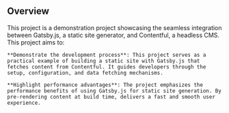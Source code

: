 ## Overview
This project is a demonstration project showcasing the seamless integration between Gatsby.js, a static site generator, and Contentful, a headless CMS.  This project aims to:

    **Demonstrate the development process**: This project serves as a practical example of building a static site with Gatsby.js that fetches content from Contentful. It guides developers through the setup, configuration, and data fetching mechanisms.

    **Highlight performance advantages**: The project emphasizes the performance benefits of using Gatsby.js for static site generation. By pre-rendering content at build time, delivers a fast and smooth user experience.





